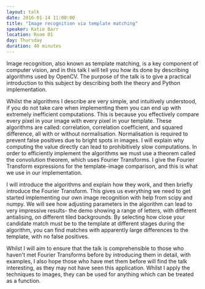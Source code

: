 ```yaml
---
layout: talk
date: 2016-01-14 11:00:00
title: "Image recognition via template matching"
speaker: Katie Barr
location: Room 01
day: Thursday
duration: 40 minutes
---
```


Image recognition, also known as template matching, is a key component of
computer vision, and in this talk I will tell you how its done by describing
algorithms used by OpenCV. The purpose of the talk is to give a practical
introduction to this subject by describing both the theory and Python
implementation.

Whilst the algorithms I describe are very simple, and intuitively understood,
if you do not take care when implementing them you can end up with extremely
inefficient computations. This is because you effectively compare every pixel
in your image with every pixel in your template. These algorithms are called:
correlation, correlation coefficient, and squared difference, all with or
without normalisation. Normalisation is required to prevent false positives due
to bright spots in images. I will explain why computing the value directly can
lead to prohibitively slow computations. In order to efficiently implement the
algorithms we must use a theorem called the convolution theorem, which uses
Fourier Transforms. I give the Fourier Transform expressions for the
template-image comparison, and this is what we use in our implementation.

I will introduce the algorithms and explain how they work, and then briefly
introduce the Fourier Transform. This gives us everything we need to get
started implementing our own image recognition with help from scipy and numpy.
We will see how adjusting parameters in the algorithm can lead to very
impressive results- the demo showing a range of letters, with different
antialising, on different tiled backgrounds. By selecting how close your
candidate match must be to the template at different stages during the
algorithm, you can find matches with apparently large differences to the
template, with no false positives.

Whilst I will aim to ensure that the talk is comprehensible to those who
haven't met Fourier Transforms before by introducing them in detail, with
examples, I also hope those who have met them before will find the talk
interesting, as they may not have seen this application. Whilst I apply the
techniques to images, they can be used for anything which can be treated as a
function.

